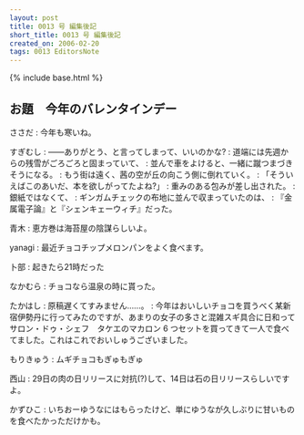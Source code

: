 ```yaml
---
layout: post
title: 0013 号 編集後記
short_title: 0013 号 編集後記
created_on: 2006-02-20
tags: 0013 EditorsNote
---
```

{% include base.html %}


## お題　今年のバレンタインデー

ささだ
: 今年も寒いね。

すぎむし
: ――ありがとう、と言ってしまって、いいのかな?
: 道端には先週からの残雪がごろごろと固まっていて、
: 並んで車をよけると、一緒に蹴つまづきそうになる。
: もう街は遠く、茜の空が丘の向こう側に倒れていく。
: 「そういえばこのあいだ、本を欲しがってたよね?」
: 重みのある包みが差し出された。
: 銀紙ではなくて、
: ギンガムチェックの布地に並んで収まっていたのは、
: 『金属電子論』と『シェンキェーウィチ』だった。

青木
: 恵方巻は海苔屋の陰謀らしいよ。

yanagi
: 最近チョコチップメロンパンをよく食べます。

卜部
: 起きたら21時だった

なかむら
: チョコなら温泉の時に貰った。

たかはし
: 原稿遅くてすみません……。
: 今年はおいしいチョコを買うべく某新宿伊勢丹に行ってみたのですが、あまりの女子の多さと混雑スギ具合に日和ってサロン・ドゥ・シェフ　タケエのマカロン 6 つセットを買ってきて一人で食べてました。これはこれでおいしゅうございました。

もりきゅう
: ムギチョコもぎゅもぎゅ

西山
: 29日の肉の日リリースに対抗(?)して、14日は石の日リリースらしいですよ。

かずひこ
: いちおーゆうなにはもらったけど、単にゆうなが久しぶりに甘いものを食べたかっただけかも。


